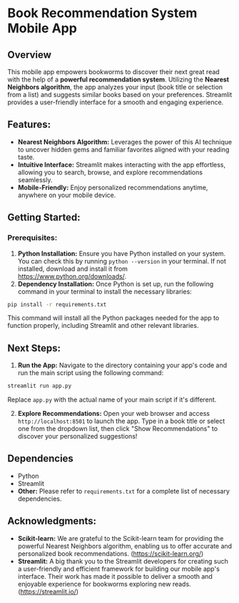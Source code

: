 # Book Recommendation System Mobile App

## Overview

This mobile app empowers bookworms to discover their next great read with the help of a **powerful recommendation system**. Utilizing the **Nearest Neighbors algorithm**, the app analyzes your input (book title or selection from a list) and suggests similar books based on your preferences. Streamlit provides a user-friendly interface for a smooth and engaging experience.

## Features:

* **Nearest Neighbors Algorithm:** Leverages the power of this AI technique to uncover hidden gems and familiar favorites aligned with your reading taste.
* **Intuitive Interface:** Streamlit makes interacting with the app effortless, allowing you to search, browse, and explore recommendations seamlessly.
* **Mobile-Friendly:** Enjoy personalized recommendations anytime, anywhere on your mobile device.

## Getting Started:

### Prerequisites:

1. **Python Installation:** Ensure you have Python installed on your system. You can check this by running `python --version` in your terminal. If not installed, download and install it from https://www.python.org/downloads/.
2. **Dependency Installation:** Once Python is set up, run the following command in your terminal to install the necessary libraries:

```bash
pip install -r requirements.txt
```


This command will install all the Python packages needed for the app to function properly, including Streamlit and other relevant libraries.

## Next Steps:

1. **Run the App:** Navigate to the directory containing your app's code and run the main script using the following command:

```bash
streamlit run app.py
```

Replace `app.py` with the actual name of your main script if it's different.

2. **Explore Recommendations:** Open your web browser and access `http://localhost:8501` to launch the app. Type in a book title or select one from the dropdown list, then click "Show Recommendations" to discover your personalized suggestions!

## Dependencies

* Python
* Streamlit
* **Other:** Please refer to `requirements.txt` for a complete list of necessary dependencies.

## Acknowledgments: 

* **Scikit-learn:** We are grateful to the Scikit-learn team for providing the powerful Nearest Neighbors algorithm, enabling us to offer accurate and personalized book recommendations. (https://scikit-learn.org/)
* **Streamlit:** A big thank you to the Streamlit developers for creating such a user-friendly and efficient framework for building our mobile app's interface. Their work has made it possible to deliver a smooth and enjoyable experience for bookworms exploring new reads. (https://streamlit.io/)